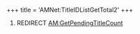 +++
title = 'AMNet:TitleIDListGetTotal2'
+++

1.  REDIRECT
    [AM:GetPendingTitleCount](AM:GetPendingTitleCount "wikilink")
